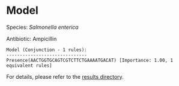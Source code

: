
# Model

Species: *Salmonella enterica*

Antibiotic: Ampicillin

```
Model (Conjunction - 1 rules):
------------------------------
Presence(AACTGGTGCAGTCGTCTTCTGAAAATGACAT) [Importance: 1.00, 1 equivalent rules]

```

For details, please refer to the [results directory](../../../../../results/scm_b/salmonella%20enterica/ampicillin/repeat_6/).


